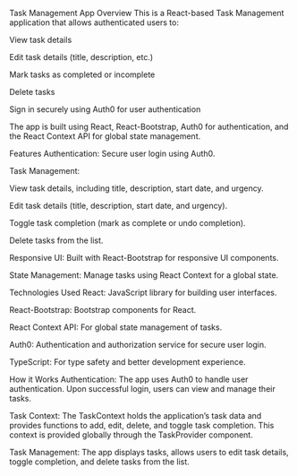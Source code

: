 Task Management App
Overview
This is a React-based Task Management application that allows authenticated users to:

View task details

Edit task details (title, description, etc.)

Mark tasks as completed or incomplete

Delete tasks

Sign in securely using Auth0 for user authentication

The app is built using React, React-Bootstrap, Auth0 for authentication, and the React Context API for global state management.

Features
Authentication: Secure user login using Auth0.

Task Management:

View task details, including title, description, start date, and urgency.

Edit task details (title, description, start date, and urgency).

Toggle task completion (mark as complete or undo completion).

Delete tasks from the list.

Responsive UI: Built with React-Bootstrap for responsive UI components.

State Management: Manage tasks using React Context for a global state.

Technologies Used
React: JavaScript library for building user interfaces.

React-Bootstrap: Bootstrap components for React.

React Context API: For global state management of tasks.

Auth0: Authentication and authorization service for secure user login.

TypeScript: For type safety and better development experience.

How it Works
Authentication: The app uses Auth0 to handle user authentication. Upon successful login, users can view and manage their tasks.

Task Context: The TaskContext holds the application’s task data and provides functions to add, edit, delete, and toggle task completion. This context is provided globally through the TaskProvider component.

Task Management: The app displays tasks, allows users to edit task details, toggle completion, and delete tasks from the list.
